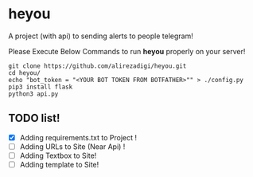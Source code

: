 # heyou
A project (with api) to sending alerts to people telegram!

Please Execute Below Commands to run **heyou** properly on your server!  
```
git clone https://github.com/alirezadigi/heyou.git
cd heyou/
echo "bot_token = "<YOUR BOT TOKEN FROM BOTFATHER>"" > ./config.py
pip3 install flask
python3 api.py

```
## TODO list!
- [x] Adding requirements.txt to Project !
- [ ] Adding URLs to Site (Near Api) !
- [ ] Adding Textbox to Site! 
- [ ] Adding template to Site! 
